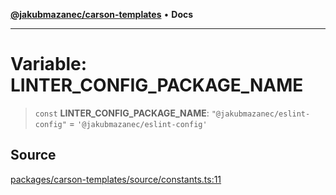 [**@jakubmazanec/carson-templates**](../README.md) • **Docs**

---

# Variable: LINTER_CONFIG_PACKAGE_NAME

> `const` **LINTER_CONFIG_PACKAGE_NAME**: `"@jakubmazanec/eslint-config"` =
> `'@jakubmazanec/eslint-config'`

## Source

[packages/carson-templates/source/constants.ts:11](https://github.com/jakubmazanec/js-tools/blob/45932621a19c677851f8bf60e4a28d217617972b/packages/carson-templates/source/constants.ts#L11)
